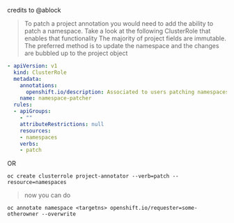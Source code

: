 credits to @ablock

> To patch a project annotation you would need to add the ability to patch a namespace. Take a look at the following ClusterRole that enables that functionality
> The majority of project fields are immutable. The preferred method is to update the namespace and the changes are bubbled up to the project object

```yaml
- apiVersion: v1
  kind: ClusterRole
  metadata:
    annotations:
      openshift.io/description: Associated to users patching namespaces
    name: namespace-patcher
  rules:
  - apiGroups:
    - ""
    attributeRestrictions: null
    resources:
    - namespaces
    verbs:
    - patch
```
OR

```
oc create clusterrole project-annotator --verb=patch --resource=namespaces
```

> now you can do

```
oc annotate namespace <targetns> openshift.io/requester=some-otherowner --overwrite
```
